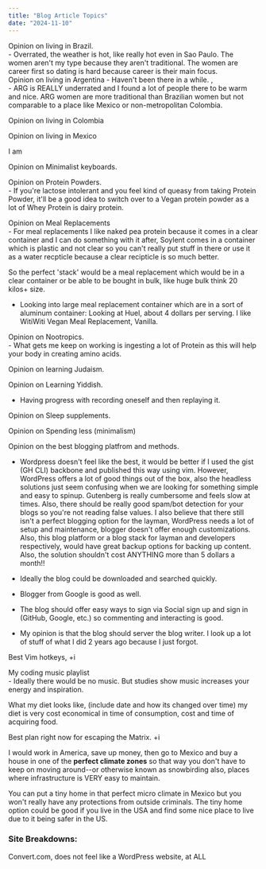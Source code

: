 ```yaml
---
title: "Blog Article Topics"
date: "2024-11-10"
---
```


Opinion on living in Brazil.  
\- Overrated, the weather is hot, like really hot even in Sao Paulo. The women aren't my type because they aren't traditional. The women are career first so dating is hard because career is their main focus.  
Opinion on living in Argentina - Haven't been there in a while. ,  
\- ARG is REALLY underrated and I found a lot of people there to be warm and nice. ARG women are more traditional than Brazilian women but not comparable to a place like Mexico or non-metropolitan Colombia.

Opinion on living in Colombia

Opinion on living in Mexico

I am

Opinion on Minimalist keyboards.

Opinion on Protein Powders.  
\- If you're lactose intolerant and you feel kind of queasy from taking Protein Powder, it'll be a good idea to switch over to a Vegan protein powder as a lot of Whey Protein is dairy protein.

Opinion on Meal Replacements  
\- For meal replacements I like naked pea protein because it comes in a clear container and I can do something with it after, Soylent comes in a container which is plastic and not clear so you can't really put stuff in there or use it as a water recpticle because a clear recipticle is so much better.

So the perfect 'stack' would be a meal replacement which would be in a clear container or be able to be bought in bulk, like huge bulk think 20 kilos+ size.

- Looking into large meal replacement container which are in a sort of aluminum container: Looking at Huel, about 4 dollars per serving. I like WitiWiti Vegan Meal Replacement, Vanilla.

Opinion on Nootropics.  
\- What gets me keep on working is ingesting a lot of Protein as this will help your body in creating amino acids.

Opinion on learning Judaism.

Opinion on Learning Yiddish.

- Having progress with recording oneself and then replaying it.

Opinion on Sleep supplements.

Opinion on Spending less (minimalism)

Opinion on the best blogging platfrom and methods.

- Wordpress doesn't feel like the best, it would be better if I used the gist (GH CLI) backbone and published this way using vim. However, WordPress offers a lot of good things out of the box, also the headless solutions just seem confusing when we are looking for something simple and easy to spinup. Gutenberg is really cumbersome and feels slow at times. Also, there should be really good spam/bot detection for your blogs so you're not reading false values. I also believe that there still isn't a perfect blogging option for the layman, WordPress needs a lot of setup and maintenance, blogger doesn't offer enough customizations. Also, this blog platform or a blog stack for layman and developers respectively, would have great backup options for backing up content. Also, the solution shouldn't cost ANYTHING more than 5 dollars a month!!

- Ideally the blog could be downloaded and searched quickly.

- Blogger from Google is good as well.

- The blog should offer easy ways to sign via Social sign up and sign in (GitHub, Google, etc.) so commenting and interacting is good.

- My opinion is that the blog should server the blog writer. I look up a lot of stuff of what I did 2 years ago because I just forgot.

Best Vim hotkeys, +i

My coding music playlist  
\- Ideally there would be no music. But studies show music increases your energy and inspiration.

What my diet looks like, (include date and how its changed over time) my diet is very cost economical in time of consumption, cost and time of acquiring food.

Best plan right now for escaping the Matrix. +i

I would work in America, save up money, then go to Mexico and buy a house in one of the **perfect climate zones** so that way you don't have to keep on moving around--or otherwise known as snowbirding also, places where infrastructure is VERY easy to maintain.

You can put a tiny home in that perfect micro climate in Mexico but you won't really have any protections from outside criminals. The tiny home option could be good if you live in the USA and find some nice place to live due to it being safer in the US.

### Site Breakdowns:

Convert.com, does not feel like a WordPress website, at ALL
